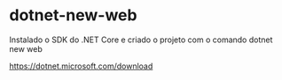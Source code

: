 # dotnet-new-web

Instalado o SDK do .NET Core e criado o projeto com o comando dotnet new web

https://dotnet.microsoft.com/download
